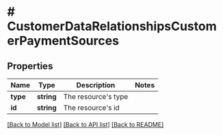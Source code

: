 # # CustomerDataRelationshipsCustomerPaymentSources

## Properties

Name | Type | Description | Notes
------------ | ------------- | ------------- | -------------
**type** | **string** | The resource&#39;s type |
**id** | **string** | The resource&#39;s id |

[[Back to Model list]](../../README.md#models) [[Back to API list]](../../README.md#endpoints) [[Back to README]](../../README.md)
